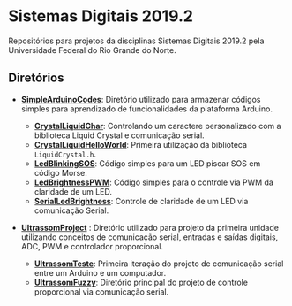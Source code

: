 # Sistemas Digitais 2019.2

Repositórios para projetos da disciplinas Sistemas Digitais 2019.2 pela Universidade Federal do Rio Grande do Norte.

## Diretórios

- **[SimpleArduinoCodes](SimpleArduinoCodes/)**: Diretório utilizado para armazenar códigos simples para aprendizado de funcionalidades da plataforma Arduino.

  - **[CrystalLiquidChar](SimpleArduinoCodes/CrystalLiquidChar/)**: Controlando um caractere personalizado com a biblioteca Liquid Crystal e comunicação serial.
  - **[CrystalLiquidHelloWorld](SimpleArduinoCodes/CrystalLiquidHelloWorld/)**: Primeira utilização da biblioteca `LiquidCrystal.h`.
  - **[LedBlinkingSOS](SimpleArduinoCodes/LedBlinkingSOS/)**: Código simples para um LED piscar SOS em código Morse.
  - **[LedBrightnessPWM](SimpleArduinoCodes/LedBrightnessPWM/)**: Código simples para o controle via PWM da claridade de um LED.
  - **[SerialLedBrightness](SimpleArduinoCodes/SerialLedBrightness/)**: Controle de claridade de um LED via comunicação Serial.

- **[UltrassomProject](UltrassomProject/)** : Diretório utilizado para projeto da primeira unidade utilizando conceitos de comunicação serial, entradas e saídas digitais, ADC, PWM e controlador proporcional.

  - **[UltrassomTeste](UltrassomProject/UltrassomTeste/)**: Primeira iteração do projeto de comunicação serial entre um Arduino e um computador.
  - **[UltrassomFuzzy](UltrassomProject/UltrassomFuzzy/)**: Diretório principal do projeto de controle proporcional via comunicação serial.
